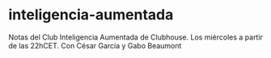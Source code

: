 # inteligencia-aumentada
Notas del Club Inteligencia Aumentada de Clubhouse. Los miércoles a partir de las 22hCET. Con César García y Gabo Beaumont
